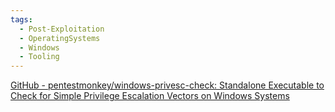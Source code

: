 ```yaml
---
tags:
  - Post-Exploitation
  - OperatingSystems
  - Windows
  - Tooling
---
```

[GitHub - pentestmonkey/windows-privesc-check: Standalone Executable to Check for Simple Privilege Escalation Vectors on Windows Systems](https://github.com/pentestmonkey/windows-privesc-check)